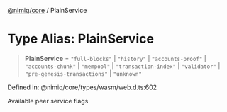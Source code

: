 [@nimiq/core](../globals.md) / PlainService

# Type Alias: PlainService

> **PlainService** = `"full-blocks"` \| `"history"` \| `"accounts-proof"` \| `"accounts-chunk"` \| `"mempool"` \| `"transaction-index"` \| `"validator"` \| `"pre-genesis-transactions"` \| `"unknown"`

Defined in: @nimiq/core/types/wasm/web.d.ts:602

Available peer service flags
